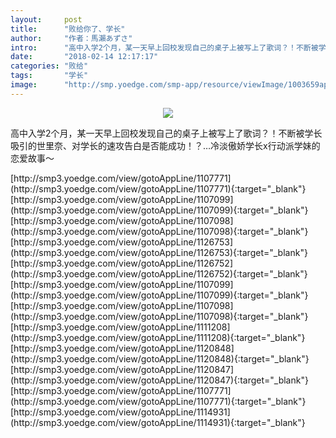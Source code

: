 ```yaml
---
layout:     post
title:      "败给你了、学长"
author:     "作者：馬瀨あずさ"
intro:      "高中入学2个月，某一天早上回校发现自己的桌子上被写上了歌词？！不断被学长吸引的世里奈、对学长的速攻告白是否能成功！？…冷淡傲娇学长x行动派学妹的恋爱故事～"
date:       "2018-02-14 12:17:17"
categories: "败给"
tags:       "学长"
image:      "http://smp.yoedge.com/smp-app/resource/viewImage/1003659appline.png"
---
```

<div style="text-align: center">
<p><img src="http://smp.yoedge.com/smp-app/resource/viewImage/1003659appline.png"/></p>
</div>
<p class="post-meta">
<span>高中入学2个月，某一天早上回校发现自己的桌子上被写上了歌词？！不断被学长吸引的世里奈、对学长的速攻告白是否能成功！？…冷淡傲娇学长x行动派学妹的恋爱故事～</span>
</p>
[http://smp3.yoedge.com/view/gotoAppLine/1107771](http://smp3.yoedge.com/view/gotoAppLine/1107771){:target="_blank"}
[http://smp3.yoedge.com/view/gotoAppLine/1107099](http://smp3.yoedge.com/view/gotoAppLine/1107099){:target="_blank"}
[http://smp3.yoedge.com/view/gotoAppLine/1107098](http://smp3.yoedge.com/view/gotoAppLine/1107098){:target="_blank"}
[http://smp3.yoedge.com/view/gotoAppLine/1126753](http://smp3.yoedge.com/view/gotoAppLine/1126753){:target="_blank"}
[http://smp3.yoedge.com/view/gotoAppLine/1126752](http://smp3.yoedge.com/view/gotoAppLine/1126752){:target="_blank"}
[http://smp3.yoedge.com/view/gotoAppLine/1107099](http://smp3.yoedge.com/view/gotoAppLine/1107099){:target="_blank"}
[http://smp3.yoedge.com/view/gotoAppLine/1107098](http://smp3.yoedge.com/view/gotoAppLine/1107098){:target="_blank"}
[http://smp3.yoedge.com/view/gotoAppLine/1111208](http://smp3.yoedge.com/view/gotoAppLine/1111208){:target="_blank"}
[http://smp3.yoedge.com/view/gotoAppLine/1120848](http://smp3.yoedge.com/view/gotoAppLine/1120848){:target="_blank"}
[http://smp3.yoedge.com/view/gotoAppLine/1120847](http://smp3.yoedge.com/view/gotoAppLine/1120847){:target="_blank"}
[http://smp3.yoedge.com/view/gotoAppLine/1107771](http://smp3.yoedge.com/view/gotoAppLine/1107771){:target="_blank"}
[http://smp3.yoedge.com/view/gotoAppLine/1114931](http://smp3.yoedge.com/view/gotoAppLine/1114931){:target="_blank"}


